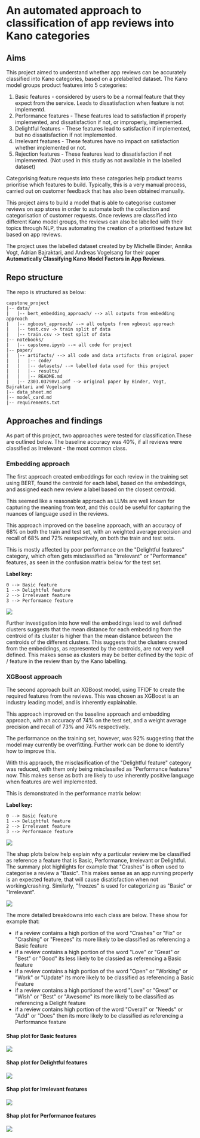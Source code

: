 # An automated approach to classification of app reviews into Kano categories

## Aims
This project aimed to understand whether app reviews can be accurately classified into Kano categories, based on a prelabelled dataset.
The Kano model groups product features into 5 categories:
1. Basic features - considered by users to be a normal feature that they expect from the service. Leads to dissatisfaction when feature is not implementd.
2. Performance features - These features lead to satisfaction if properly implemented, and dissatisfaction if not, or improperly, implemented.
3. Delightful features - These features lead to satisfaction if implemented, but no dissatisfaction if not implemented.
4. Irrelevant features - These features have no impact on satisfaction whether implemented or not.
5. Rejection features - These features lead to dissatisfaction if not implemented. (Not used in this study as not available in the labelled dataset)

Categorising feature requests into these categories help product teams prioritise which features to build. Typically, this is a very manual process, carried out on customer feedback that has also been obtained manually. 

This project aims to build a model that is able to categorise customer reviews on app stores in order to automate both the collection and categorisation of customer requests. Once reviews are classified into different Kano model groups, the reviews can also be labelled with their topics through NLP, thus automating the creation of a prioritised feature list based on app reviews.

The project uses the labelled dataset created by by Michelle Binder, Annika Vogt, Adrian Bajraktari, and Andreas Vogelsang for their paper **Automatically Classifying Kano Model Factors in App Reviews**.

## Repo structure
The repo is structured as below:

```
capstone_project
|-- data/
|   |-- bert_embedding_approach/ --> all outputs from embedding approach
|   |-- xgboost_approach/ --> all outputs from xgboost approach
|   |-- test.csv -> train split of data
|   |-- train.csv -> test split of data
|-- notebooks/
|   |-- capstone.ipynb --> all code for project
|-- paper/
|   |-- artifacts/ --> all code and data artifacts from original paper
|   |   |-- code/
|   |   |-- datasets/ --> labelled data used for this project
|   |   |-- results/
|   |   |-- README.md
|   |-- 2303.03798v1.pdf --> original paper by Binder, Vogt, Bajraktari and Vogelsang
|-- data_sheet.md
|-- model_card.md
|-- requirements.txt

```

## Approaches and findings
As part of this project, two approaches were tested for classification.These are outlined below.
The baseline accuracy was 40%, if all reviews were classified as Irrelevant - the most common class.

### Embedding approach
The first approach created embeddings for each review in the training set using BERT, found the centroid for each label, based on the embeddings, and assigned each new review a label based on the closest centroid.

This seemed like a reasonable approach as LLMs are well known for capturing the meaning from text, and this could be useful for capturing the nuances of language used in the reviews.

This approach improved on the baseline approach, with an accuracy of 68% on both the train and test set, with an weighted average precision and recall of 68% and 72% resepectively, on both the train and test sets.

This is mostly affected by poor performance on the "Delightful features" category, which often gets misclassified as "Irrelevant" or "Performance" features, as seen in the confusion matrix below for the test set.

**Label key:**
```
0 --> Basic feature
1 --> Delightful feature
2 --> Irrelevant feature
3 --> Performance feature
```

![](data/bert_embedding_approach/test_cm.png)

Further investigation into how well the embeddings lead to well defined clusters suggests that the mean distance for each embedding from the centroid of its cluster is higher than the mean distance between the centroids of the different clusters. This suggests that the clusters created from the embeddings, as represented by the centroids, are not very well defined. This makes sense as clusters may be better defined by the topic of / feature in the review than by the Kano labelling.

### XGBoost approach
The second approach built an XGBoost model, using TFIDF to create the required features from the reviews. This was chosen as XGBoost is an industry leading model, and is inherently explainable.

This approach improved on the baseline approach and embedding approach, with an accuracy of 74% on the test set, and a weight average precision and recall of 73% and 74% respectively.

The performance on the training set, however, was 92% suggesting that the model may currently be overfitting. Further work can be done to identify how to improve this.

With this appraoch, the misclasification of the "Delightful feature" category was reduced, with them only being misclassifed as "Performance features" now. This makes sense as both are likely to use inherently positive language when features are well implemented.

This is demonstrated in the performance matrix below:

**Label key:**
```
0 --> Basic feature
1 --> Delightful feature
2 --> Irrelevant feature
3 --> Performance feature
```

![](data/xgboost_approach/test_cm.png)

The shap plots below help explain why a particular review me be classified as reference a feature that is Basic, Performance, Irrelevant or Delightful. The summary plot highlights for example that "Crashes" is often used to categorise a review a "Basic". This makes sense as an app running properly is an expected feature, that will cause disatisfaction when not working/crashing. Similarly, "freezes" is used for categorizing as "Basic" or "Irrelevant". 

![](data/xgboost_approach/overall_shap.png)

The more detailed breakdowns into each class are below. These show for example that: 
- if a review contains a high portion of the word "Crashes" or "Fix" or "Crashing" or "Freezes" its more likely to be classified as referencing a Basic feature
- if a review contains a high portion of the word "Love" or "Great" or "Best" or "Good" its less likely to be classied as referencing a Basic feature
- if a review contains a high portion of the word "Open" or "Working" or "Work" or "Update" its more likely to be classified as referencing a Basic Feature
- if a review contains a high portionof the word "Love" or "Great" or "Wish" or "Best" or "Awesome" its more likely to be classified as referencing a Delight feature
- if a review contains high portion of the word "Overall" or "Needs" or "Add" or "Does" then its more likely to be classified as referencing a Performance feature

#### Shap plot for Basic features
![](data/xgboost_approach/shap_0.png)

#### Shap plot for Delightful features
![](data/xgboost_approach/shap_1.png)

#### Shap plot for Irrelevant features
![](data/xgboost_approach/shap_2.png)

#### Shap plot for Performance features
![](data/xgboost_approach/shap_3.png)

